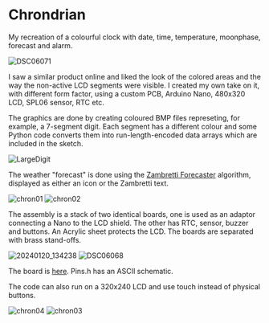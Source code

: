 # Chrondrian
My recreation of a colourful clock with date, time, temperature, moonphase, forecast and alarm.

![DSC06071](https://github.com/funnypolynomial/Chrondrian/assets/5882685/e592bd60-b2d9-4640-8945-7163bda00755)

I saw a similar product online and liked the look of the colored areas and the way the non-active LCD segments were visible. I created my own take on it, with different form factor, using a custom PCB, Arduino Nano, 480x320 LCD, SPL06 sensor, RTC etc.

The graphics are done by creating coloured BMP files represeting, for example, a 7-segment digit. Each segment has a different colour and some Python code converts them into run-length-encoded data arrays which are included in the sketch.

![LargeDigit](https://github.com/funnypolynomial/Chrondrian/assets/5882685/b1f59f6e-bdc4-450a-84f8-2e59ae1eb8ae)

The weather "forecast" is done using the [Zambretti Forecaster](https://en.wikipedia.org/wiki/Zambretti_Forecaster) algorithm, displayed as either an icon or the Zambretti text.

![chron01](https://github.com/funnypolynomial/Chrondrian/assets/5882685/02dabd2c-81c1-4637-9b7c-885040665394)
![chron02](https://github.com/funnypolynomial/Chrondrian/assets/5882685/4ca5747a-da41-4b77-8f0b-abc350fbca8b)

The assembly is a stack of two identical boards, one is used as an adaptor connecting a Nano to the LCD shield.  The other has RTC, sensor, buzzer and buttons.  An Acrylic sheet protects the LCD. The boards are separated with brass stand-offs.

![20240120_134238](https://github.com/funnypolynomial/Chrondrian/assets/5882685/76cec86b-d9dc-4b4e-837b-7b7d6d57254e)
![DSC06068](https://github.com/funnypolynomial/Chrondrian/assets/5882685/e380781c-11be-429d-80ce-9860e72d1614)

The board is [here](https://oshwlab.com/funnypolynomial/chrondrian-final). Pins.h has an ASCII schematic.

The code can also run on a 320x240 LCD and use touch instead of physical buttons.

![chron04](https://github.com/funnypolynomial/Chrondrian/assets/5882685/29ea543e-d7e9-4f0b-bbb5-f447474b32ef)
![chron03](https://github.com/funnypolynomial/Chrondrian/assets/5882685/6343eee9-6f38-4401-8094-364569efdb3c)


